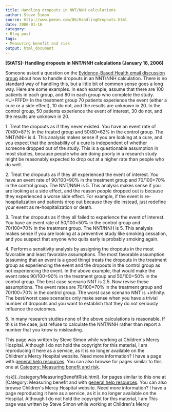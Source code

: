 ```yaml
---
title: Handling dropouts in NNT/NNH calculations
author: Steve Simon
source: http://www.pmean.com/06/HandlingDropouts.html
date: 2006-01-16
category:
- Blog post
tags:
- Measuring benefit and risk
output: html_document
---
```

**[StATS]:** **Handling dropouts in NNT/NNH
calculations (January 16, 2006)**

Someone asked a question on the [Evidence-Based Health email discussion
group](http://www.jiscmail.ac.uk/lists/EVIDENCE-BASED-HEALTH.html) about
how to handle dropouts in an NNT/NNH calculation. There is no standard
way of handling this, but a little bit of common sense goes a long way.
Here are some examples. In each example, assume that there are 100
patients in each group, and 80 in each group who complete the study.<U+FFFD> In
the treatment group 70 patients experience the event (either a cure or a
side effect), 10 do not, and the results are unknown in 20. In the
control group, 50 patients experience the event of interest, 30 do not,
and the results are unknown in 20.

1\. Treat the dropouts as if they never existed. You have an event rate
of 70/80=87% in the treated group and 50/80=62% in the control group.
The NNT/NNH is 4. This analysis makes sense if you are looking at a
cure, and you expect that the probability of a cure is independent of
whether someone dropped out of the study. This is a questionable
assumption in most studies, because people who are doing poorly in a
research study might be reasonably expected to drop out at a higher rate
than people who do well.

2\. Treat the dropouts as if they all experienced the event of interest.
You have an event rate of 90/100=90% in the treatment group and
70/100=70% in the control group. The NNT/NNH is 5. This analysis makes
sense if you are looking at a side effect, and the reason people dropped
out is because they experienced a worse side effect. For example, if the
event is re-hospitalization and patients drop out because they die
instead, just redefine your event as re-hospitalization or death.

3\. Treat the dropouts as if they all failed to experience the event of
interest. You have an event rate of 50/100=50% in the control group and
70/100=70% in the treatment group. The NNT/NNH is 5. This analysis makes
sense if you are looking at a preventive study like smoking cessation,
and you suspect that anyone who quits early is probably smoking again.

4\. Perform a sensitivity analysis by assigning the dropouts in the most
favorable and least favorable assumptions. The most favorable assumption
(assuming that an event is a good thing) treats the dropouts in the
treatment group as experiencing the event and the dropouts in the
control group as not experiencing the event. In the above example, that
would make the event rates 90/100=90% in the treatment group and
50/100=50% in the control group. The best case scenario NNT is 2.5. Now
revise these assumptions. The event rates are 70/100=70% in the
treatment group and 70/100=70% in the control group. The worst case
scenario NNT is +infinity. The best/worst case scenarios only make sense
when you have a trivial number of dropouts and you want to establish
that they do not seriously influence the outcomes.

5\. In many research studies none of the above calculations is
reasonable. If this is the case, just refuse to calculate the NNT/NNH
rather than report a number that you know is misleading.

This page was written by Steve Simon while working at Children\'s Mercy
Hospital. Although I do not hold the copyright for this material, I am
reproducing it here as a service, as it is no longer available on the
Children\'s Mercy Hospital website. Need more information? I have a page
with [general help resources](../GeneralHelp.html). You can also browse
for pages similar to this one at [Category: Measuring benefit and
risk](../category/MeasuringBenefitRisk.html).
<!---More--->
risk](../category/MeasuringBenefitRisk.html).
for pages similar to this one at [Category: Measuring benefit and
with [general help resources](../GeneralHelp.html). You can also browse
Children\'s Mercy Hospital website. Need more information? I have a page
reproducing it here as a service, as it is no longer available on the
Hospital. Although I do not hold the copyright for this material, I am
This page was written by Steve Simon while working at Children\'s Mercy

<!---Do not use
**[StATS]:** **Handling dropouts in NNT/NNH
This page was written by Steve Simon while working at Children\'s Mercy
Hospital. Although I do not hold the copyright for this material, I am
reproducing it here as a service, as it is no longer available on the
Children\'s Mercy Hospital website. Need more information? I have a page
with [general help resources](../GeneralHelp.html). You can also browse
for pages similar to this one at [Category: Measuring benefit and
risk](../category/MeasuringBenefitRisk.html).
--->

